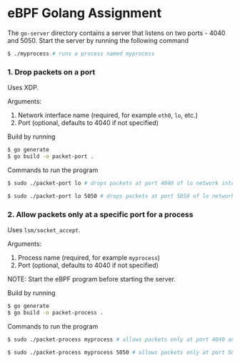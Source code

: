 # eBPF Golang Assignment

The `go-server` directory contains a server that listens on two ports - 4040 and 5050.
Start the server by running the following command
```bash
$ ./myprocess # runs a process named myprocess
```

### 1. Drop packets on a port
Uses XDP.

Arguments:

1. Network interface name (required, for example `eth0`, `lo`, etc.)
2. Port (optional, defaults to 4040 if not specified)

Build by running
```bash
$ go generate
$ go build -o packet-port .
```
Commands to run the program
```bash
$ sudo ./packet-port lo # drops packets at port 4040 of lo network interface

$ sudo ./packet-port lo 5050 # drops packets at port 5050 of lo network interface
```

### 2. Allow packets only at a specific port for a process
Uses `lsm/socket_accept`.

Arguments:

1. Process name (required, for example `myprocess`)
2. Port (optional, defaults to 4040 if not specified)

NOTE: Start the eBPF program before starting the server.

Build by running
```bash
$ go generate
$ go build -o packet-process .
```
Commands to run the program
```bash
$ sudo ./packet-process myprocess # allows packets only at port 4040 and drops at all other ports

$ sudo ./packet-process myprocess 5050 # allows packets only at port 5050 and drops at all other ports
```
